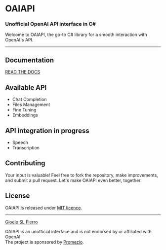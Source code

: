 # OAIAPI
### Unofficial OpenAI API interface in C# 
Welcome to OAIAPI, the go-to C# library for a smooth interaction with OpenAI's API. 

---

## Documentation
[READ THE DOCS](https://gslf.github.io/OAIAPI/)

## Available API
- Chat Completion 
- Files Management 
- Fine Tuning 
- Embeddings

## API integration in progress
- Speech
- Transcription

## Contributing
Your input is valuable! Feel free to fork the repository, make improvements, and submit a pull request. Let's make OAIAPI even better, together.

## License
OAIAPI is released under [MIT licence](LICENSE).

---

[Gioele SL Fierro](https://gslf.it)

OAIAPI is an unofficial interface and is not endorsed by or affiliated with OpenAI. <br/>
The project is sponsored by [Promezio](https://promezio.it).
